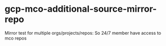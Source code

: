 # gcp-mco-additional-source-mirror-repo
Mirror test for multiple orgs/projects/repos: So 24/7 member have access to mco repos
